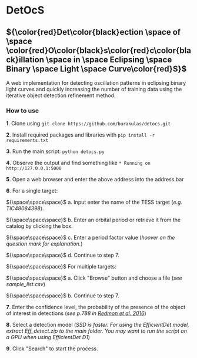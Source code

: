 # DetOcS #


  
## **${\color{red}Det\color{black}ection \space of \space \color{red}O\color{black}s\color{red}c\color{black}illation \space in \space Eclipsing \space Binary \space Light \space Curve\color{red}S}$** ##


 A web implementation for detecting oscillation patterns in eclipsing binary light curves and quickly increasing the number of training data using the iterative object detection refinement method.

### How to use ###

**1**. Clone using `git clone https://github.com/burakulas/detocs.git` 

**2**. Install required packages and libraries with `pip install -r requirements.txt`

**3**. Run the main script: `python detocs.py`

**4**. Observe the output and find something like `* Running on http://127.0.0.1:5000`

**5**. Open a web browser and enter the above address into the address bar

**6**. For a single target:

${\space\space\space}$ a. Input enter the name of the TESS target (*e.g. TIC48084398*).

${\space\space\space}$   b. Enter an orbital period or retrieve it from the catalog by clicking the box.

${\space\space\space}$   c. Enter a period factor value (*hoover on the question mark for explanation.*)

${\space\space\space}$   d. Continue to step 7.
   
${\space\space\space}$ For multiple targets:

${\space\space\space}$   a. Click "Browse" button and choose a file (*see sample_list.csv*)

${\space\space\space}$   b. Continue to step 7.


**7**. Enter the confidence level, the probability of the presence of the object of interest in detections (*see p.788 in [Redmon et al. 2016](https://www.cv-foundation.org/openaccess/content_cvpr_2016/papers/Redmon_You_Only_Look_CVPR_2016_paper.pdf)*)


**8**. Select a detection model (*SSD is faster. For using the EfficientDet model, extract Eff_detect.zip to the main folder. You may want to run the script on a GPU when using EfficientDet D1*)
  
**9**. Click "Search" to start the process.
